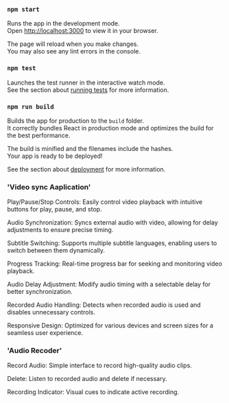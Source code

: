 

### `npm start`

Runs the app in the development mode.\
Open [http://localhost:3000](http://localhost:3000) to view it in your browser.

The page will reload when you make changes.\
You may also see any lint errors in the console.

### `npm test`

Launches the test runner in the interactive watch mode.\
See the section about [running tests](https://facebook.github.io/create-react-app/docs/running-tests) for more information.

### `npm run build`

Builds the app for production to the `build` folder.\
It correctly bundles React in production mode and optimizes the build for the best performance.

The build is minified and the filenames include the hashes.\
Your app is ready to be deployed!

See the section about [deployment](https://facebook.github.io/create-react-app/docs/deployment) for more information.

### 'Video sync Aaplication'

Play/Pause/Stop Controls: Easily control video playback with intuitive buttons for play, pause, and stop.

Audio Synchronization: Syncs external audio with video, allowing for delay adjustments to ensure precise timing.

Subtitle Switching: Supports multiple subtitle languages, enabling users to switch between them dynamically.

Progress Tracking: Real-time progress bar for seeking and monitoring video playback.

Audio Delay Adjustment: Modify audio timing with a selectable delay for better synchronization.

Recorded Audio Handling: Detects when recorded audio is used and disables unnecessary controls.

Responsive Design: Optimized for various devices and screen sizes for a seamless user experience.


### 'Audio Recoder'

Record Audio: Simple interface to record high-quality audio clips.

Delete: Listen to recorded audio and delete if necessary.

Recording Indicator: Visual cues to indicate active recording.